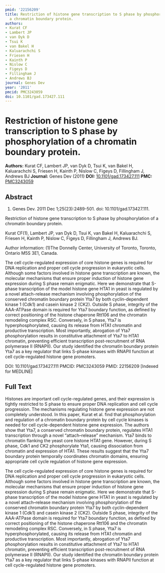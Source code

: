 ```yaml
---
pmid: '22156209'
title: Restriction of histone gene transcription to S phase by phosphorylation of
  a chromatin boundary protein.
authors:
- Kurat CF
- Lambert JP
- van Dyk D
- Tsui K
- van Bakel H
- Kaluarachchi S
- Friesen H
- Kainth P
- Nislow C
- Figeys D
- Fillingham J
- Andrews BJ
journal: Genes Dev
year: '2011'
pmcid: PMC3243059
doi: 10.1101/gad.173427.111
---
```


# Restriction of histone gene transcription to S phase by phosphorylation of a chromatin boundary protein.
**Authors:** Kurat CF, Lambert JP, van Dyk D, Tsui K, van Bakel H, Kaluarachchi S, Friesen H, Kainth P, Nislow C, Figeys D, Fillingham J, Andrews BJ
**Journal:** Genes Dev (2011)
**DOI:** [10.1101/gad.173427.111](https://doi.org/10.1101/gad.173427.111)
**PMC:** [PMC3243059](https://www.ncbi.nlm.nih.gov/pmc/articles/PMC3243059/)

## Abstract

1. Genes Dev. 2011 Dec 1;25(23):2489-501. doi: 10.1101/gad.173427.111.

Restriction of histone gene transcription to S phase by phosphorylation of a 
chromatin boundary protein.

Kurat CF(1), Lambert JP, van Dyk D, Tsui K, van Bakel H, Kaluarachchi S, Friesen 
H, Kainth P, Nislow C, Figeys D, Fillingham J, Andrews BJ.

Author information:
(1)The Donnelly Center, University of Toronto, Toronto, Ontario M5S 3E1, Canada.

The cell cycle-regulated expression of core histone genes is required for DNA 
replication and proper cell cycle progression in eukaryotic cells. Although some 
factors involved in histone gene transcription are known, the molecular 
mechanisms that ensure proper induction of histone gene expression during S 
phase remain enigmatic. Here we demonstrate that S-phase transcription of the 
model histone gene HTA1 in yeast is regulated by a novel attach-release 
mechanism involving phosphorylation of the conserved chromatin boundary protein 
Yta7 by both cyclin-dependent kinase 1 (Cdk1) and casein kinase 2 (CK2). Outside 
S phase, integrity of the AAA-ATPase domain is required for Yta7 boundary 
function, as defined by correct positioning of the histone chaperone Rtt106 and 
the chromatin remodeling complex RSC. Conversely, in S phase, Yta7 is 
hyperphosphorylated, causing its release from HTA1 chromatin and productive 
transcription. Most importantly, abrogation of Yta7 phosphorylation results in 
constitutive attachment of Yta7 to HTA1 chromatin, preventing efficient 
transcription post-recruitment of RNA polymerase II (RNAPII). Our study 
identified the chromatin boundary protein Yta7 as a key regulator that links 
S-phase kinases with RNAPII function at cell cycle-regulated histone gene 
promoters.

DOI: 10.1101/gad.173427.111
PMCID: PMC3243059
PMID: 22156209 [Indexed for MEDLINE]

## Full Text

Histones are important cell cycle-regulated genes, and their expression is tightly restricted to S phase to ensure proper DNA replication and cell cycle progression. The mechanisms regulating histone gene expression are not completely understood. In this paper, Kurat et al. find that phosphorylation and regulation of a chromatin boundary protein by cell cycle kinases is needed for cell cycle-dependent histone gene expression. The authors show that Yta7, a conserved chromatin boundary protein, regulates HTA1 transcription through a novel “attach–release” mechanism. Yta7 binds to chromatin flanking the yeast core histone HTA1 gene. However, during S phase, Cdk1 and CK2 phosphorylate Yta1, causing dissociation from chromatin and expression of HTA1. These results suggest that the Yta7 boundary protein temporally coordinates chromatin domains, ensuring appropriate cell cycle regulation of histone gene expression.

The cell cycle-regulated expression of core histone genes is required for DNA replication and proper cell cycle progression in eukaryotic cells. Although some factors involved in histone gene transcription are known, the molecular mechanisms that ensure proper induction of histone gene expression during S phase remain enigmatic. Here we demonstrate that S-phase transcription of the model histone gene HTA1 in yeast is regulated by a novel attach–release mechanism involving phosphorylation of the conserved chromatin boundary protein Yta7 by both cyclin-dependent kinase 1 (Cdk1) and casein kinase 2 (CK2). Outside S phase, integrity of the AAA-ATPase domain is required for Yta7 boundary function, as defined by correct positioning of the histone chaperone Rtt106 and the chromatin remodeling complex RSC. Conversely, in S phase, Yta7 is hyperphosphorylated, causing its release from HTA1 chromatin and productive transcription. Most importantly, abrogation of Yta7 phosphorylation results in constitutive attachment of Yta7 to HTA1 chromatin, preventing efficient transcription post-recruitment of RNA polymerase II (RNAPII). Our study identified the chromatin boundary protein Yta7 as a key regulator that links S-phase kinases with RNAPII function at cell cycle-regulated histone gene promoters.
